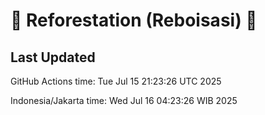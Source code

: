 
# 🌳 Reforestation (Reboisasi) 🌲

## Last Updated

GitHub Actions time: Tue Jul 15 21:23:26 UTC 2025

Indonesia/Jakarta time: Wed Jul 16 04:23:26 WIB 2025
